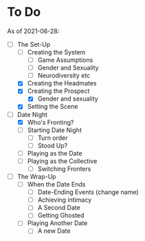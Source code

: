 # To Do

As of 2021-06-28:

- [ ] The Set-Up
  - [ ] Creating the System
    - [ ] Game Assumptions
    - [ ] Gender and Sexuality
    - [ ] Neurodiversity etc
  - [x] Creating the Headmates
  - [x] Creating the Prospect
    - [x] Gender and sexuality
  - [x] Setting the Scene
- [ ] Date Night
  - [x] Who's Fronting?
  - [ ] Starting Date Night
    - [ ] Turn order
    - [ ] Stood Up?
  - [ ] Playing as the Date
  - [ ] Playing as the Collective
    - [ ] Switching Fronters
- [ ] The Wrap-Up
  - [ ] When the Date Ends
    - [ ] Date-Ending Events (change name)
    - [ ] Achieving intimacy
    - [ ] A Second Date
    - [ ] Getting Ghosted
  - [ ] Playing Another Date
    - [ ] A new Date
